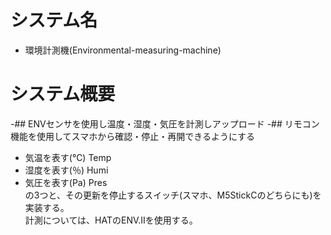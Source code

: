 # システム名
- 環境計測機(Environmental-measuring-machine)
# システム概要
-## ENVセンサを使用し温度・湿度・気圧を計測しアップロード
-## リモコン機能を使用してスマホから確認・停止・再開できるようにする
- 気温を表す(℃) Temp
- 湿度を表す(％) Humi
- 気圧を表す(Pa) Pres  
の3つと、その更新を停止するスイッチ(スマホ、M5StickCのどちらにも)を実装する。  
計測については、HATのENV.Ⅱを使用する。
